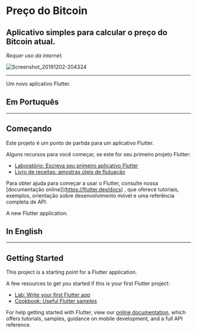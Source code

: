 # Preço do Bitcoin
## Aplicativo simples para calcular o preço do Bitcoin atual.  
*Requer uso da internet.*

![Screenshot_20191202-204324](https://user-images.githubusercontent.com/51889513/140755589-fe7d1ec9-0cc2-4838-ab53-c63f9f015416.jpg)

---

Um novo aplicativo Flutter.
## Em Portuquês
---
## Começando
Este projeto é um ponto de partida para um aplicativo Flutter.

Alguns recursos para você começar, se este for seu primeiro projeto Flutter:

- [Laboratório: Escreva seu primeiro aplicativo Flutter](https://flutter.dev/docs/get-started/codelab)
- [Livro de receitas: amostras úteis de flutuação](https://flutter.dev/docs/cookbook)

Para obter ajuda para começar a usar o Flutter, consulte nossa [documentação online]](https://flutter.dev/docs) , que oferece tutoriais, exemplos, orientação sobre desenvolvimento móvel e uma referência completa de API.

A new Flutter application.

## In English
---
## Getting Started

This project is a starting point for a Flutter application.

A few resources to get you started if this is your first Flutter project:

- [Lab: Write your first Flutter app](https://flutter.dev/docs/get-started/codelab)
- [Cookbook: Useful Flutter samples](https://flutter.dev/docs/cookbook)

For help getting started with Flutter, view our
[online documentation](https://flutter.dev/docs), which offers tutorials,
samples, guidance on mobile development, and a full API reference.
